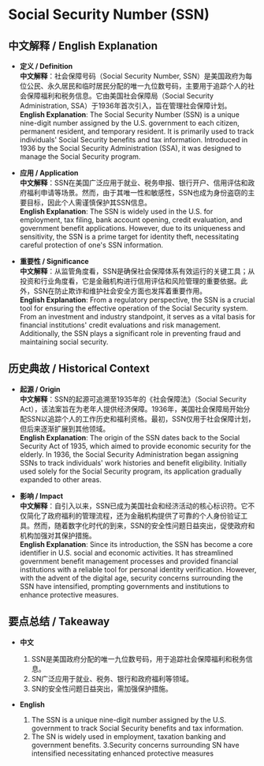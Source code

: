 # Social Security Number (SSN)

## 中文解释 / English Explanation

* **定义 / Definition**  
  **中文解释**：社会保障号码（Social Security Number, SSN）是美国政府为每位公民、永久居民和临时居民分配的唯一九位数号码，主要用于追踪个人的社会保障福利和税务信息。它由美国社会保障局（Social Security Administration, SSA）于1936年首次引入，旨在管理社会保障计划。  
  **English Explanation**: The Social Security Number (SSN) is a unique nine-digit number assigned by the U.S. government to each citizen, permanent resident, and temporary resident. It is primarily used to track individuals' Social Security benefits and tax information. Introduced in 1936 by the Social Security Administration (SSA), it was designed to manage the Social Security program.

* **应用 / Application**  
  **中文解释**：SSN在美国广泛应用于就业、税务申报、银行开户、信用评估和政府福利申请等场景。然而，由于其唯一性和敏感性，SSN也成为身份盗窃的主要目标，因此个人需谨慎保护其SSN信息。  
  **English Explanation**: The SSN is widely used in the U.S. for employment, tax filing, bank account opening, credit evaluation, and government benefit applications. However, due to its uniqueness and sensitivity, the SSN is a prime target for identity theft, necessitating careful protection of one's SSN information.

* **重要性 / Significance**  
  **中文解释**：从监管角度看，SSN是确保社会保障体系有效运行的关键工具；从投资和行业角度看，它是金融机构进行信用评估和风险管理的重要依据。此外，SSN在防止欺诈和维护社会安全方面也发挥着重要作用。  
  **English Explanation**: From a regulatory perspective, the SSN is a crucial tool for ensuring the effective operation of the Social Security system. From an investment and industry standpoint, it serves as a vital basis for financial institutions' credit evaluations and risk management. Additionally, the SSN plays a significant role in preventing fraud and maintaining social security.

## 历史典故 / Historical Context

* **起源 / Origin**  
  **中文解释**：SSN的起源可追溯至1935年的《社会保障法》（Social Security Act），该法案旨在为老年人提供经济保障。1936年，美国社会保障局开始分配SSN以追踪个人的工作历史和福利资格。最初，SSN仅用于社会保障计划，但后来逐渐扩展到其他领域。  
  **English Explanation**: The origin of the SSN dates back to the Social Security Act of 1935, which aimed to provide economic security for the elderly. In 1936, the Social Security Administration began assigning SSNs to track individuals' work histories and benefit eligibility. Initially used solely for the Social Security program, its application gradually expanded to other areas.

* **影响 / Impact**  
  **中文解释**：自引入以来，SSN已成为美国社会和经济活动的核心标识符。它不仅简化了政府福利的管理流程，还为金融机构提供了可靠的个人身份验证工具。然而，随着数字化时代的到来，SSN的安全性问题日益突出，促使政府和机构加强对其保护措施。  
  **English Explanation**: Since its introduction, the SSN has become a core identifier in U.S. social and economic activities. It has streamlined government benefit management processes and provided financial institutions with a reliable tool for personal identity verification. However, with the advent of the digital age, security concerns surrounding the SSN have intensified, prompting governments and institutions to enhance protective measures.

## 要点总结 / Takeaway

* **中文**  
  1. SSN是美国政府分配的唯一九位数号码，用于追踪社会保障福利和税务信息。
  2. SN广泛应用于就业、税务、银行和政府福利等领域。
  3. SN的安全性问题日益突出，需加强保护措施。

* **English**  
  1. The SSN is a unique nine-digit number assigned by the U.S. government to track Social Security benefits and tax information.
  2. The SN is widely used in employment, taxation banking and government benefits.
  3.Security concerns surrounding SN have intensified necessitating enhanced protective measures